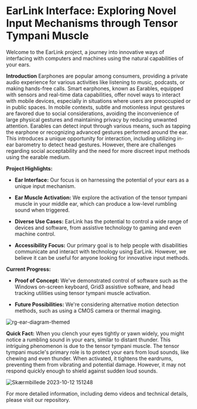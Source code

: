 # EarLink Interface: Exploring Novel Input Mechanisms through Tensor Tympani Muscle
Welcome to the EarLink project, a journey into innovative ways of interfacing with computers and machines using the natural capabilities of your ears.

**Introduction**
Earphones are popular among consumers, providing a private audio experience for various activities like listening to music, podcasts, or making hands-free calls. Smart earphones, known as Earables, equipped with sensors and real-time data capabilities, offer novel ways to interact with mobile devices, especially in situations where users are preoccupied or in public spaces. In mobile contexts, subtle and motionless input gestures are favored due to social considerations, avoiding the inconvenience of large physical gestures and maintaining privacy by reducing unwanted attention. Earables can detect input through various means, such as tapping the earphone or recognizing advanced gestures performed around the ear. This introduces a unique opportunity for interaction, including utilizing in-ear barometry to detect head gestures. However, there are challenges regarding social acceptability and the need for more discreet input methods using the earable medium.

**Project Highlights:**
- **Ear Interface:** Our focus is on harnessing the potential of your ears as a unique input mechanism.

- **Ear Muscle Activation:** We explore the activation of the tensor tympani muscle in your middle ear, which can produce a low-level rumbling sound when triggered.

- **Diverse Use Cases:** EarLink has the potential to control a wide range of devices and software, from assistive technology to gaming and even machine control.

- **Accessibility Focus:** Our primary goal is to help people with disabilities communicate and interact with technology using EarLink. However, we believe it can be useful for anyone looking for innovative input methods.

**Current Progress:**
- **Proof of Concept:** We've demonstrated control of software such as the Windows on-screen keyboard, Grid3 assistive software, and head tracking utilities using tensor tympani muscle activation.

- **Future Possibilities:** We're considering alternative motion detection methods, such as using a CMOS camera or thermal imaging.

![rg-ear-diagram-themed](https://github.com/QC20/tensor-tympani-interface/assets/36644388/f4fe68ec-5cff-4414-b501-1c7d82227a85)

**Quick Fact:** When you clench your eyes tightly or yawn widely, you might notice a rumbling sound in your ears, similar to distant thunder. This intriguing phenomenon is due to the tensor tympani muscle. The tensor tympani muscle's primary role is to protect your ears from loud sounds, like chewing and even thunder. When activated, it tightens the eardrums, preventing them from vibrating and potential damage. However, it may not respond quickly enough to shield against sudden loud sounds.

![Skærmbillede 2023-10-12 151248](https://github.com/QC20/tensor-tympani-interface/assets/36644388/e198bce2-660b-41f2-bda5-49eb109f8f59)

For more detailed information, including demo videos and technical details, please visit our repository.

